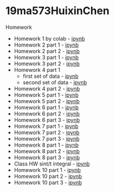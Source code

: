 # 19ma573HuixinChen
Homework
- Homework 1 by colab - [ipynb](src/hw1_github_colab.ipynb)
- Homework 2 part 1 - [ipynb](src/hw2_second_fd.ipynb)
- Homework 2 part 2 - [ipynb](src/hw2_ex_fd.ipynb)
- Homework 3 part 1 - [ipynb](src/hw3_proposition.ipynb)
- Homework 3 part 2 - [ipynb](src/hw3_bsm_price.ipynb)
- Homework 4 part 1
  - first set of data - [ipynb](src/hw4_bsm_calibration_1.ipynb)
  - second set of data - [ipynb](src/hw4_bsm_calibration_2.ipynb)
- Homework 4 part 2 - [ipynb](src/hw4_bsm_geometric_asian_option.ipynb)
- Homework 5 part 1 - [ipynb](src/hw_mc_01.ipynb)
- Homework 5 part 2 - [ipynb](src/hw_mc_02.ipynb)
- Homework 6 part 1 - [ipynb](src/hw_omc_integral.ipynb)
- Homework 6 part 2 - [ipynb](src/hw_is_it_integral.ipynb)
- Homework 6 part 3 - [ipynb](src/hw_exact_sample_v2.ipynb)
- Homework 7 part 1 - [ipynb](src/hw_payoff_correlation.ipynb)
- Homework 7 part 2 - [ipynb](src/hw_es_bsm_knock_in.ipynb)
- Homework 7 part 3 - [ipynb](src/hw_vasicek_calibration.ipynb)
- Homework 8 part 1 - [ipynb](src/hw_fourier.ipynb)
- Homework 8 part 2 - [ipynb](src/hw_fourier_heston.ipynb)
- Homework 8 part 3 - [ipynb](src/hw_char_fun_normal.ipynb)
- Class HW sint/t integral - [ipynb](src/hw_sint_t_proof.ipynb)
- Homework 10 part 1 - [ipynb](src/hw_ftcs_stability_heat_1d.ipynb)
- Homework 10 part 2 - [ipynb](src/hw_ftcs_stability.ipynb)
- Homework 10 part 3 - [ipynb](src/hw_ito_2d.ipynb)
